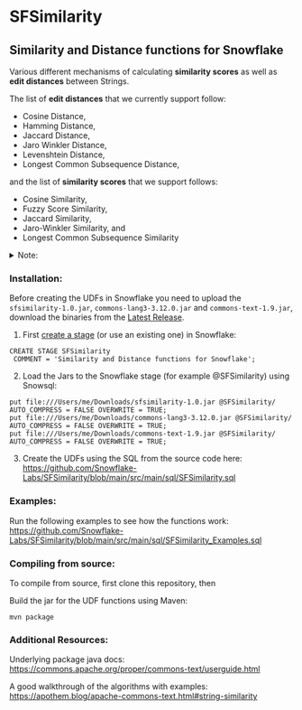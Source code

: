 # SFSimilarity

## Similarity and Distance functions for Snowflake
Various different mechanisms of calculating **similarity scores** as well as **edit distances** between Strings. 

The list of **edit distances** that we currently support follow:
- Cosine Distance,
- Hamming Distance,
- Jaccard Distance,
- Jaro Winkler Distance,
- Levenshtein Distance,
- Longest Common Subsequence Distance,

and the list of **similarity scores** that we support follows:
- Cosine Similarity,
- Fuzzy Score Similarity,
- Jaccard Similarity,
- Jaro-Winkler Similarity, and
- Longest Common Subsequence Similarity


<details>
  <summary>Note:</summary>
  The difference between a "similarity score" and a "distance function" is that a distance functions meets the following qualifications:

 - d(x,y) >= 0, non-negativity or separation axiom 
 - d(x,y) == 0, if and only if, x == y 
 - d(x,y) == d(y,x), symmetry, and 
 - d(x,z) <= d(x,y) + d(y,z), the triangle inequality 
 
 Whereas a "similarity score" need not satisfy all such properties. Though, it is fairly easy to "normalize" a similarity score to manufacture an "edit distance."  
 </details>


### Installation: 

Before creating the UDFs in Snowflake you need to upload the `sfsimilarity-1.0.jar`, `commons-lang3-3.12.0.jar` and `commons-text-1.9.jar`, download the binaries from the [Latest Release](https://github.com/Snowflake-Labs/SFSimilarity/releases/latest).

1. First [create a stage](https://docs.snowflake.com/en/sql-reference/sql/create-stage.html) (or use an existing one) in Snowflake:
```
CREATE STAGE SFSimilarity 
 COMMENT = 'Similarity and Distance functions for Snowflake';
```

2. Load the Jars to the Snowflake stage (for example @SFSimilarity) using Snowsql:
```
put file:///Users/me/Downloads/sfsimilarity-1.0.jar @SFSimilarity/ AUTO_COMPRESS = FALSE OVERWRITE = TRUE;
put file:///Users/me/Downloads/commons-lang3-3.12.0.jar @SFSimilarity/ AUTO_COMPRESS = FALSE OVERWRITE = TRUE;
put file:///Users/me/Downloads/commons-text-1.9.jar @SFSimilarity/ AUTO_COMPRESS = FALSE OVERWRITE = TRUE;
````

3. Create the UDFs using the SQL from the source code here: 
  https://github.com/Snowflake-Labs/SFSimilarity/blob/main/src/main/sql/SFSimilarity.sql

### Examples:

Run the following examples to see how the functions work:
  https://github.com/Snowflake-Labs/SFSimilarity/blob/main/src/main/sql/SFSimilarity_Examples.sql


### Compiling from source: 
To compile from source, first clone this repository, then

Build the jar for the UDF functions using Maven:
```
mvn package
```

### Additional Resources:

Underlying package java docs:
https://commons.apache.org/proper/commons-text/userguide.html

A good walkthrough of the algorithms with examples:
https://apothem.blog/apache-commons-text.html#string-similarity
